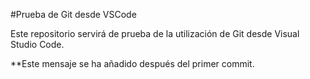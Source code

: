 #Prueba de Git desde VSCode

Este repositorio servirá de prueba de la utilización de Git desde Visual Studio Code.

**Este mensaje se ha añadido después del primer commit.